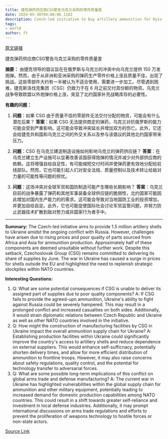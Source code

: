 ```yaml
---
title: 捷克弹药供应商CSG警告乌克兰采购的零件质量差
date: 2024-05-30T04:00:06.118Z
description: Czech-led initiative to buy artillery ammunition for Kyiv will start delivering rounds in June, says chair Michal Strnad
tags: 
- world
author: ft
---
```


[原文链接](https://ft.com/content/028c4115-4f7e-4663-949a-7cd7ffa7fa56)

捷克弹药供应商CSG警告乌克兰采购的零件质量差

**摘要：**
由捷克领导的倡议旨在在俄罗斯与乌克兰的冲突中向乌克兰提供 150 万发炮弹。然而，由于从非洲和亚洲采购的弹药生产零件价格上涨且质量不佳，出现了挑战。这些零部件大约有一半被认为不适合使用，需要进一步加工。尽管遇到困难，捷克斯洛伐克集团（CSG）仍致力于在 6 月之前交付其份额的物资。乌克兰战争导致欧盟以外炮弹价格上涨，突显了北约国家补充战略库存的必要性。

**有趣的问题：**

1. **问题**：如果 CSG 由于质量不佳的零部件无法交付分配的物资，可能会有什么潜在后果？
   **答案**：如果 CSG 无法提供商定的弹药，乌克兰对抗俄罗斯的能力可能会受到严重影响。这可能会导致冲突延长并增加双方的伤亡。此外，它还会给捷克共和国和乌克兰之间的外交关系以及参与该倡议的其他北约国家带来压力。

2. **问题**：CSG 在乌克兰建造制造设施如何影响乌克兰的弹药供应链？
   **答案**：在乌克兰建立生产设施可以显著改善该国获得炮弹的情况并减少对外部供应商的依赖。这将增强自给自足性，有可能缩短交付时间并使弹药更有效地分配给前线部队。然而，它也可能引起人们对安全法规、质量控制以及技术转让给敌对力量的可能性等问题的担忧。

3. **问题**：这场冲突对全球军贸和国防制造可能产生哪些长期影响？
   **答案**：乌克兰目前的战争暴露了弹药和其他军事装备全球供应链的脆弱性，北约国家可能因此增加对国内生产能力的的需求。这可能会导致对当地国防工业的投资增加，并更加自给自足。此外，它也可能促使国际社会讨论军贸监管问题，并努力防止武器技术扩散到敌对势力或非国家行为者手中。

---

**Summary:**
The Czech-led initiative aims to provide 1.5 million artillery shells to Ukraine amidst the ongoing conflict with Russia. However, challenges have arisen due to rising prices and poor quality of parts sourced from Africa and Asia for ammunition production. Approximately half of these components are deemed unsuitable without further work. Despite this setback, Czechoslovak Group (CSG) remains committed to delivering its share of supplies by June. The war in Ukraine has caused a surge in prices for shells outside the EU and highlighted the need to replenish strategic stockpiles within NATO countries.

**Interesting Questions:**
1. Q: What are some potential consequences if CSG is unable to deliver its assigned part of supplies due to poor quality components?
   A: If CSG fails to provide the agreed-upn ammunition, Ukraine's ability to fight against Russia could be severely hampered. This may result in a prolonged conflict and increased casualties on both sides. Additionally, it would strain diplomatic relations between Czech Republic and Ukraine as well as other NATO countries involved in the initiative.
2. Q: How might the construction of manufacturing facilities by CSG in Ukraine impact the overall ammunition supply chain for Ukraine?
   A: Establishing production facilities within Ukraine could significantly improve the country's access to artillery shells and reduce dependence on external suppliers. This would enhance self-sufficnacy, potentially shorten delivery times, and allow for more efficient distribution of ammunition to frontline troops. However, it may also raise concerns about safety regulations, quality control, and the potential for technology transfer to adversarial forces.
3. Q: What are some possible long-term implications of this conflict on global arms trade and defense manufacturing?
   A: The current war in Ukraine has highlighted vulnerabilities within the global supply chain for ammunition and other military equipment, potentially leading to increased demand for domestic production capabilities among NATO countries. This could result in a shift towards greater self-reliance and investment in local defense industries. Additionally, it may prompt international discussions on arms trade regulations and efforts to prevent the proliferation of weapons technology to hostile forces or non-state actors.

[Source Link](https://ft.com/content/028c4115-4f7e-4663-949a-7cd7ffa7fa56)

